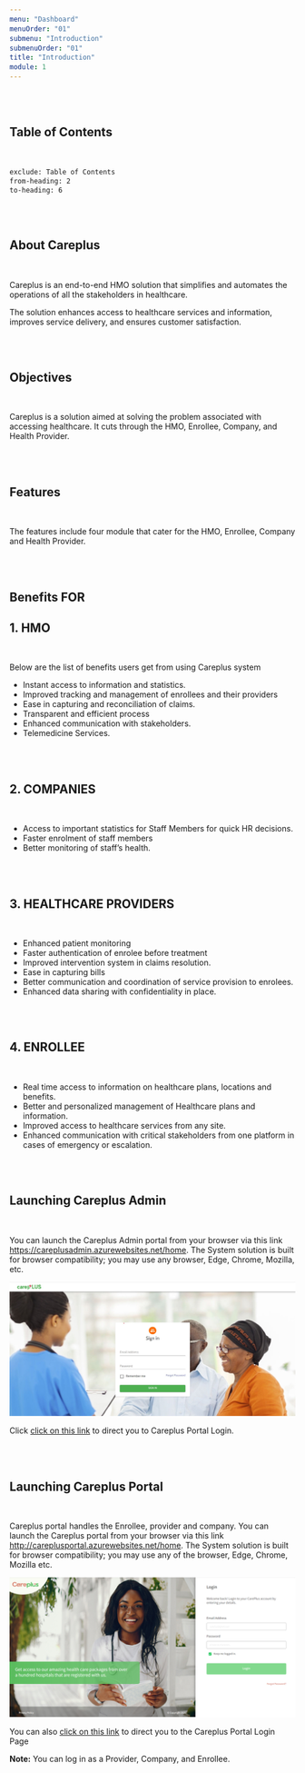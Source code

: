 ```yaml
---
menu: "Dashboard"
menuOrder: "01"
submenu: "Introduction"
submenuOrder: "01"
title: "Introduction"
module: 1
---
```


<br />
<br />

## Table of Contents

<br />

```toc
exclude: Table of Contents
from-heading: 2
to-heading: 6
```

<br />
<br />

## About Careplus

<br />

Careplus is an end-to-end HMO solution that simplifies and automates the operations of all the stakeholders in healthcare.

The solution enhances access to healthcare services and information, improves service delivery, and ensures customer satisfaction.

<br />
<br />

## Objectives

<br />

Careplus is a solution aimed at solving the problem associated with accessing healthcare. It cuts through the HMO, Enrollee, Company, and Health Provider.

<br />
<br />

## Features

<br />

The features include four module that cater for the HMO, Enrollee, Company and Health Provider.

<br />
<br />

## Benefits FOR

## 1. HMO

<br />

Below are the list of benefits users get from using Careplus system

- Instant access to information and statistics.
- Improved tracking and management of enrollees and their providers
- Ease in capturing and reconciliation of claims.
- Transparent and efficient process
- Enhanced communication with stakeholders.
- Telemedicine Services.

<br />
<br />

## 2. COMPANIES

<br />

- Access to important statistics for Staff Members for quick HR decisions.
- Faster enrolment of staff members
- Better monitoring of staff’s health.
<!-- * Monitor your learning progress.
- Work and submit assignments easily. -->

<br />
<br />

## 3. HEALTHCARE PROVIDERS

<br />

- Enhanced patient monitoring
- Faster authentication of enrolee before treatment
- Improved intervention system in claims resolution.
- Ease in capturing bills
- Better communication and coordination of service provision to enrolees.
- Enhanced data sharing with confidentiality in place.
<!-- * Engage and collaborate with parents through a dashboard -->

<br />
<br />

## 4. ENROLLEE

<br />

- Real time access to information on healthcare plans, locations and benefits.
- Better and personalized management of Healthcare plans and information.
- Improved access to healthcare services from any site.
- Enhanced communication with critical stakeholders from one platform in cases of emergency or escalation.
<!-- * Track consumption in real time -->

<br />
<br />

## Launching Careplus Admin

<br />

You can launch the Careplus Admin portal from your browser via this link https://careplusadmin.azurewebsites.net/home. The System solution is built for browser compatibility; you may use any browser, Edge, Chrome, Mozilla, etc.

![login](images/CareplusLoginPage.jpg "Title")

Click [click on this link](http://careplusportal.azurewebsites.net/home) to direct you to Careplus Portal Login.

<br />
<br />

## Launching Careplus Portal

<br />

Careplus portal handles the Enrollee, provider and company.
You can launch the Careplus portal from your browser via this link
<http://careplusportal.azurewebsites.net/home>. The System solution is built for browser compatibility; you may use any of the browser, Edge, Chrome, Mozilla etc.

![Careplus Portal Login Page Image](images/CareplusPortalLoginPage.png "Login Page")

You can also [click on this link](http://careplusportal.azurewebsites.net/home) to direct you to the Careplus Portal Login Page
<br />

**Note:** You can log in as a Provider, Company, and Enrollee.

<br />
